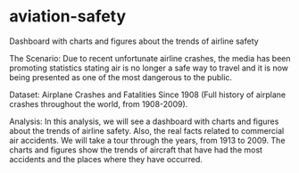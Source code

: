 # aviation-safety
Dashboard with charts and figures about the trends of airline safety

The Scenario:
Due to recent unfortunate airline crashes, the media has been promoting statistics stating air is no longer a safe way to travel and it is now being presented as one of the most dangerous to the public.

Dataset:
Airplane Crashes and Fatalities Since 1908 (Full history of airplane crashes throughout the world, from 1908-2009).

Analysis:
In this analysis, we will see a dashboard with charts and figures about the trends of airline safety. Also, the real facts related to commercial air accidents. We will take a tour through the years, from 1913 to 2009. The charts and figures show the trends of aircraft that have had the most accidents and the places where they have occurred.
